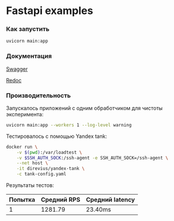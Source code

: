 # Fastapi examples

### Как запустить

```bash
uvicorn main:app
```

### Документация

[Swagger](http://127.0.0.1:8000/docs)

[Redoc](http://127.0.0.1:8000/redoc)


### Производительность

Запускалось приложений с одним обработчиком для чистоты эксперимента:

```bash
uvicorn main:app --workers 1 --log-level warning
```

Тестировалось с помощью Yandex tank:

```bash
docker run \
    -v $(pwd):/var/loadtest \
    -v $SSH_AUTH_SOCK:/ssh-agent -e SSH_AUTH_SOCK=/ssh-agent \
    --net host \
    -it direvius/yandex-tank \
    -c tank-config.yaml
```

Результаты тестов:

|Попытка|Средний RPS|Средний latency|
|---|---|---|
|1|1281.79|23.40ms|

